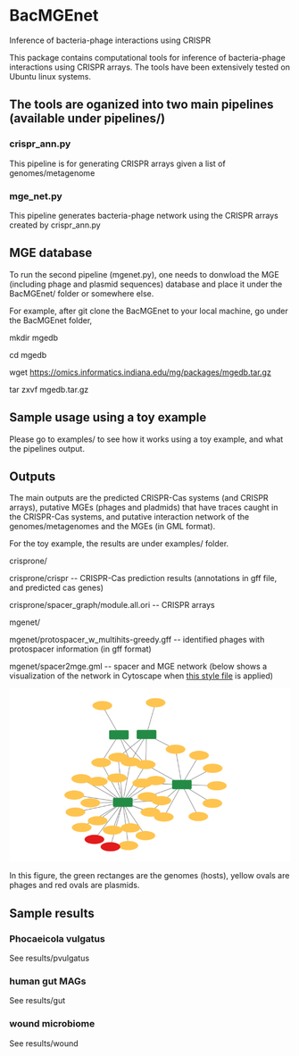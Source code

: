 # BacMGEnet
Inference of bacteria-phage interactions using CRISPR

This package contains computational tools for inference of bacteria-phage interactions using CRISPR arrays. 
The tools have been extensively tested on Ubuntu linux systems. 

## The tools are oganized into two main pipelines (available under pipelines/)
### crispr_ann.py
   This pipeline is for generating CRISPR arrays given a list of genomes/metagenome
### mge_net.py
   This pipeline generates bacteria-phage network using the CRISPR arrays created by crispr_ann.py

## MGE database
To run the second pipeline (mgenet.py), one needs to donwload the MGE (including phage and plasmid sequences) database and place it under the BacMGEnet/ folder or somewhere else. 

For example, after git clone the BacMGEnet to your local machine, go under the BacMGEnet folder,

mkdir mgedb

cd mgedb

wget https://omics.informatics.indiana.edu/mg/packages/mgedb.tar.gz 

tar zxvf mgedb.tar.gz

## Sample usage using a toy example
Please go to examples/ to see how it works using a toy example, and what the pipelines output. 

## Outputs
The main outputs are the predicted CRISPR-Cas systems (and CRISPR arrays), putative MGEs (phages and pladmids) that have traces caught in the CRISPR-Cas systems, and putative interaction network of the genomes/metagenomes and the MGEs (in GML format).

For the toy example, the results are under examples/ folder.  

crisprone/

crisprone/crispr -- CRISPR-Cas prediction results (annotations in gff file, and predicted cas genes)

crisprone/spacer_graph/module.all.ori -- CRISPR arrays

mgenet/

mgenet/protospacer_w_multihits-greedy.gff -- identified phages with protospacer information (in gff format)

mgenet/spacer2mge.gml -- spacer and MGE network (below shows a visualization of the network in Cytoscape when [this style file](https://github.com/mgtools/BacMGEnet/blob/main/misc/style.xml) is applied)

![This is an image](https://github.com/mgtools/BacMGEnet/blob/main/misc/toynetwork.png)

In this figure, the green rectanges are the genomes (hosts), yellow ovals are phages and red ovals are plasmids. 

## Sample results
### Phocaeicola vulgatus
See results/pvulgatus

### human gut MAGs
See results/gut

### wound microbiome
See results/wound
